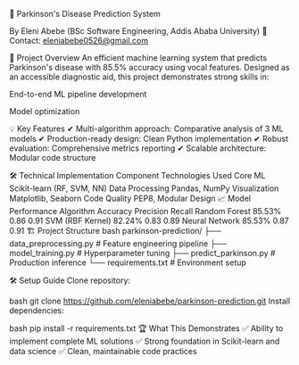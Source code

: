 🎯 Parkinson's Disease Prediction System

By Eleni Abebe (BSc Software Engineering, Addis Ababa University)
📧 Contact: eleniabebe0526@gmail.com

🚀 Project Overview
An efficient machine learning system that predicts Parkinson's disease with 85.5% accuracy using vocal features. Designed as an accessible diagnostic aid, this project demonstrates strong skills in:

End-to-end ML pipeline development

Model optimization

💡 Key Features
✔ Multi-algorithm approach: Comparative analysis of 3 ML models
✔ Production-ready design: Clean Python implementation
✔ Robust evaluation: Comprehensive metrics reporting
✔ Scalable architecture: Modular code structure

🛠 Technical Implementation
Component	Technologies Used
Core ML	Scikit-learn (RF, SVM, NN)
Data Processing	Pandas, NumPy
Visualization	Matplotlib, Seaborn
Code Quality	PEP8, Modular Design
📈 Model Performance
Algorithm	Accuracy	Precision	Recall
Random Forest	85.53%	0.86	0.91
SVM (RBF Kernel)	82.24%	0.83	0.89
Neural Network	85.53%	0.87	0.91
🏗 Project Structure
bash
parkinson-prediction/
├── data_preprocessing.py    # Feature engineering pipeline
├── model_training.py        # Hyperparameter tuning
├── predict_parkinson.py     # Production inference
└── requirements.txt         # Environment setup

🛠️ Setup Guide
Clone repository:

bash
git clone https://github.com/eleniabebe/parkinson-prediction.git
Install dependencies:

bash
pip install -r requirements.txt
🏆 What This Demonstrates
✅ Ability to implement complete ML solutions
✅ Strong foundation in Scikit-learn and data science
✅ Clean, maintainable code practices
